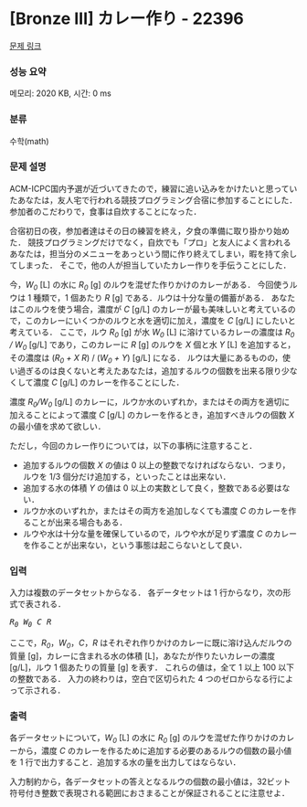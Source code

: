 # [Bronze III] カレー作り - 22396 

[문제 링크](https://www.acmicpc.net/problem/22396) 

### 성능 요약

메모리: 2020 KB, 시간: 0 ms

### 분류

수학(math)

### 문제 설명

<p>ACM-ICPC国内予選が近づいてきたので，練習に追い込みをかけたいと思っていたあなたは，友人宅で行われる競技プログラミング合宿に参加することにした． 参加者のこだわりで，食事は自炊することになった．</p>

<p>合宿初日の夜，参加者達はその日の練習を終え，夕食の準備に取り掛かり始めた． 競技プログラミングだけでなく，自炊でも「プロ」と友人によく言われるあなたは，担当分のメニューをあっという間に作り終えてしまい，暇を持て余してしまった． そこで，他の人が担当していたカレー作りを手伝うことにした．</p>

<p>今，<i>W<sub>0</sub></i> [L] の水に <i>R<sub>0</sub></i> [g] のルウを混ぜた作りかけのカレーがある． 今回使うルウは 1 種類で，1 個あたり <i>R</i> [g] である．ルウは十分な量の備蓄がある． あなたはこのルウを使う場合，濃度が <i>C</i> [g/L] のカレーが最も美味しいと考えているので，このカレーにいくつかのルウと水を適切に加え，濃度を <i>C</i> [g/L] にしたいと考えている． ここで，ルウ <i>R<sub>0</sub></i> [g] が水 <i>W<sub>0</sub></i> [L] に溶けているカレーの濃度は <i>R<sub>0</sub> / W<sub>0</sub></i> [g/L] であり，このカレーに <i>R</i> [g] のルウを <i>X</i> 個と水 <i>Y</i> [L] を追加すると，その濃度は (<i>R<sub>0</sub> + X R</i>) / (<i>W<sub>0</sub> + Y</i>) [g/L] になる． ルウは大量にあるものの，使い過ぎるのは良くないと考えたあなたは，追加するルウの個数を出来る限り少なくして濃度 <i>C</i> [g/L] のカレーを作ることにした．</p>

<p>濃度 <i>R<sub>0</sub>/W<sub>0</sub></i> [g/L] のカレーに，ルウか水のいずれか，またはその両方を適切に加えることによって濃度 <i>C</i> [g/L] のカレーを作るとき，追加すべきルウの個数 <i>X</i> の最小値を求めて欲しい．</p>

<p>ただし，今回のカレー作りについては，以下の事柄に注意すること．</p>

<ul>
	<li>追加するルウの個数 <i>X</i> の値は 0 以上の整数でなければならない．つまり，ルウを 1/3 個分だけ追加する，といったことは出来ない．</li>
	<li>追加する水の体積 <i>Y</i> の値は 0 以上の実数として良く，整数である必要はない．</li>
	<li>ルウか水のいずれか，またはその両方を追加しなくても濃度 <i>C</i> のカレーを作ることが出来る場合もある．</li>
	<li>ルウや水は十分な量を確保しているので，ルウや水が足りず濃度 <i>C</i> のカレーを作ることが出来ない，という事態は起こらないとして良い．</li>
</ul>

### 입력 

 <p>入力は複数のデータセットからなる． 各データセットは 1 行からなり，次の形式で表される．</p>

<pre><i>R<sub>0</sub></i> <i>W<sub>0</sub></i> <i>C</i> <i>R</i></pre>

<p>ここで，<i>R<sub>0</sub></i>，<i>W<sub>0</sub></i>，<i>C</i>，<i>R</i> はそれぞれ作りかけのカレーに既に溶け込んだルウの質量 [g]，カレーに含まれる水の体積 [L]，あなたが作りたいカレーの濃度 [g/L]，ルウ 1 個あたりの質量 [g] を表す． これらの値は，全て 1 以上 100 以下の整数である． 入力の終わりは，空白で区切られた 4 つのゼロからなる行によって示される．</p>

### 출력 

 <p>各データセットについて，<i>W<sub>0</sub></i> [L] の水に <i>R<sub>0</sub></i> [g] のルウを混ぜた作りかけのカレーから，濃度 <i>C</i> のカレーを作るために追加する必要のあるルウの個数の最小値を 1 行で出力すること．追加する水の量を出力してはならない．</p>

<p>入力制約から，各データセットの答えとなるルウの個数の最小値は，32ビット符号付き整数で表現される範囲におさまることが保証されることに注意せよ．</p>

